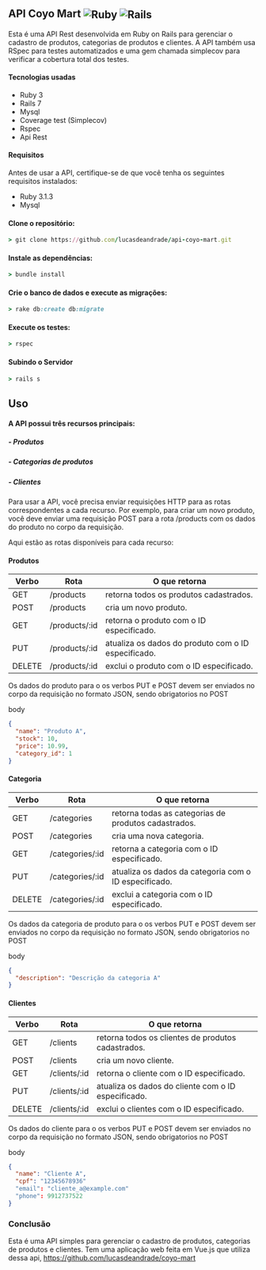 <h2>
  API Coyo Mart
  <img align="center" alt="Ruby" src="https://img.shields.io/badge/Ruby-CC342D?style=for-the-badge&logo=ruby&logoColor=white">
  <img align="center" alt="Rails" src="https://img.shields.io/badge/Ruby_on_Rails-CC0000?style=for-the-badge&logo=ruby-on-rails&logoColor=white">
</h2>
Esta é uma API Rest desenvolvida em Ruby on Rails para gerenciar o cadastro de produtos, categorias de produtos e clientes. A API também usa RSpec para testes automatizados e uma gem chamada simplecov para verificar a cobertura total dos testes.

#### Tecnologias usadas
- Ruby 3
- Rails 7
- Mysql
- Coverage test (Simplecov)
- Rspec
- Api Rest

#### Requisitos
Antes de usar a API, certifique-se de que você tenha os seguintes requisitos instalados:

- Ruby 3.1.3
- Mysql

#### Clone o repositório:
```ruby
> git clone https://github.com/lucasdeandrade/api-coyo-mart.git
```
#### Instale as dependências:
```ruby
> bundle install
```
#### Crie o banco de dados e execute as migrações:

```ruby
> rake db:create db:migrate
```
#### Execute os testes:

```ruby
> rspec
```
#### Subindo o Servidor
```ruby
> rails s
```

## Uso
#### A API possui três recursos principais:

##### - Produtos
##### - Categorias de produtos
##### - Clientes
Para usar a API, você precisa enviar requisições HTTP para as rotas correspondentes a cada recurso. Por exemplo, para criar um novo produto, você deve enviar uma requisição POST para a rota /products com os dados do produto no corpo da requisição.

Aqui estão as rotas disponíveis para cada recurso:

#### Produtos

| Verbo | Rota | O que retorna |
|--- |--- |--- |
| GET | /products | retorna todos os produtos cadastrados. |
| POST | /products | cria um novo produto. |
| GET | /products/:id | retorna o produto com o ID especificado. |
| PUT | /products/:id | atualiza os dados do produto com o ID especificado. |
| DELETE | /products/:id | exclui o produto com o ID especificado. |


Os dados do produto para o os verbos PUT e POST devem ser enviados no corpo da requisição no formato JSON, sendo obrigatorios no POST

body
```json
{
  "name": "Produto A",
  "stock": 10,
  "price": 10.99,
  "category_id": 1
}
```
#### Categoria

| Verbo | Rota | O que retorna |
|--- |--- |--- |
| GET | /categories | retorna todas as categorias de produtos cadastrados. |
| POST | /categories | cria uma nova categoria. |
| GET | /categories/:id | retorna a categoria com o ID especificado. |
| PUT | /categories/:id | atualiza os dados da categoria com o ID especificado. |
| DELETE | /categories/:id | exclui a categoria com o ID especificado. |

Os dados da categoria de produto para o os verbos PUT e POST devem ser enviados no corpo da requisição no formato JSON, sendo obrigatorios no POST

body
```json
{
  "description": "Descrição da categoria A"
}
```
#### Clientes
| Verbo | Rota | O que retorna |
|--- |--- |--- |
| GET | /clients | retorna todos os clientes de produtos cadastrados. |
| POST | /clients | cria um novo cliente. |
| GET | /clients/:id | retorna o cliente com o ID especificado. |
| PUT | /clients/:id | atualiza os dados do cliente com o ID especificado. |
| DELETE | /clients/:id | exclui o clientes com o ID especificado. |

Os dados do cliente para o os verbos PUT e POST devem ser enviados no corpo da requisição no formato JSON, sendo obrigatorios no POST 

body
```json
{
  "name": "Cliente A",
  "cpf": "12345678936"
  "email": "cliente_a@example.com"
  "phone": 9912737522
}
```

### Conclusão
Esta é uma API simples para gerenciar o cadastro de produtos, categorias de produtos e clientes. Tem uma aplicação web feita em Vue.js que utiliza dessa api, https://github.com/lucasdeandrade/coyo-mart
